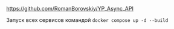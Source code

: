 https://github.com/RomanBorovskiy/YP_Async_API

Запуск всех сервисов командой `docker compose up -d --build`
